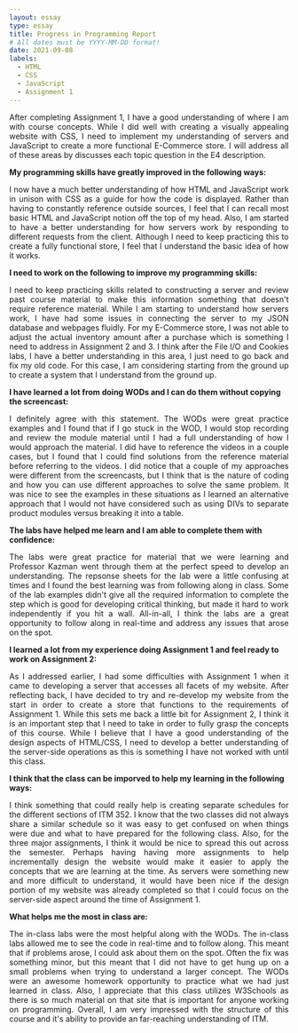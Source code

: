 ```yaml
---
layout: essay
type: essay
title: Progress in Programming Report
# All dates must be YYYY-MM-DD format!
date: 2021-09-08
labels:
  - HTML
  - CSS
  - JavaScript
  - Assignment 1
---
```

<p style="text-align:justify">
After completing Assignment 1, I have a good understanding of where I am with course concepts. While I did well with creating a visually appealing website with CSS, I need to implement my understanding of servers and JavaScript to create a more functional E-Commerce store. I will address all of these areas by discusses each topic question in the E4 description.
</p>

<p><b>My programming skills have greatly improved in the following ways:</b></p>
<p style="text-align:justify">
I now have a much better understanding of how HTML and JavaScript work in unison with CSS as a guide for how the code is displayed. Rather than having to constantly reference outside sources, I feel that I can recall most basic HTML and JavaScript notion off the top of my head. Also, I am started to have a better understanding for how servers work by responding to different requests from the client. Although I need to keep practicing this to create a fully functional store, I feel that I understand the basic idea of how it works.
</p>

<p><b>I need to work on the following to improve my programming skills:</b></p>
<p style="text-align:justify">
I need to keep practicing skills related to constructing a server and review past course material to make this information something that doesn't require reference material. While I am starting to understand how servers work, I have had some issues in connecting the server to my JSON database and webpages fluidly. For my E-Commerce store, I was not able to adjust the actual inventory amount after a purchase which is something I need to address in Assignment 2 and 3. I think after the File I/O and Cookies labs, I have a better understanding in this area, I just need to go back and fix my old code. For this case, I am considering starting from the ground up to create a system that I understand from the ground up.
</p>

<p><b>I have learned a lot from doing WODs and I can do them without copying the screencast:</b></p>
<p style="text-align:justify">
I definitely agree with this statement. The WODs were great practice examples and I found that if I go stuck in the WOD, I would stop recording and review the module material until I had a full understanding of how I would approach the material. I did have to reference the videos in a couple cases, but I found that I could find solutions from the reference material before referring to the videos. I did notice that a couple of my approaches were different from the screencasts, but I think that is the nature of coding and how you can use different approaches to solve the same problem. It was nice to see the examples in these situations as I learned an alternative approach that I would not have considered such as using DIVs to separate product modules versus breaking it into a table.
</p>

<p><b>The labs have helped me learn and I am able to complete them with confidence:</b></p>
<p style="text-align:justify">
The labs were great practice for material that we were learning and Professor Kazman went through them at the perfect speed to develop an understanding. The repsonse sheets for the lab were a little confusing at times and I found the best learning was from following along in class. Some of the lab examples didn't give all the required information to complete the step which is good for developing critical thinking, but made it hard to work independently if you hit a wall. All-in-all, I think the labs are a great opportunity to follow along in real-time and address any issues that arose on the spot.
</p>

<p><b>I learned a lot from my experience doing Assignment 1 and feel ready to work on Assignment 2:</b></p>
<p style="text-align:justify">
As I addressed earlier, I had some difficulties with Assignment 1 when it came to developing a server that accesses all facets of my website. After reflecting back, I have decided to try and re-develop my website from the start in order to create a store that functions to the requirements of Assignment 1. While this sets me back a little bit for Assignment 2, I think it is an important step that I need to take in order to fully grasp the concepts of this course. While I believe that I have a good understanding of the design aspects of HTML/CSS, I need to develop a better understanding of the server-side operations as this is something I have not worked with until this class.
</p>

<p><b>I think that the class can be imporved to help my learning in the following ways:</b></p>
<p style="text-align:justify">
I think something that could really help is creating separate schedules for the different sections of ITM 352. I know that the two classes did not always share a similar schedule so it was easy to get confused on when things were due and what to have prepared for the following class. Also, for the three major assignments, I think it would be nice to spread this out across the semester. Perhaps having having more assignments to help incrementally design the website would make it easier to apply the concepts that we are learning at the time. As servers were something new and more difficult to understand, it would have been nice if the design portion of my website was already completed so that I could focus on the server-side aspect around the time of Assignment 1.
</p>

<p><b>What helps me the most in class are:</b></p>
<p style="text-align:justify">
The in-class labs were the most helpful along with the WODs. The in-class labs allowed me to see the code in real-time and to follow along. This meant that if problems arose, I could ask about them on the spot. Often the fix was something minor, but this meant that I did not have to get hung up on a small problems when trying to understand a larger concept. The WODs were an awesome homework opportunity to practice what we had just learned in class. Also, I appreciate that this class utilizes W3Schools as there is so much material on that site that is important for anyone working on programming. Overall, I am very impressed with the structure of this course and it's ability to provide an far-reaching understanding of ITM.
</p>
<br>
<br>